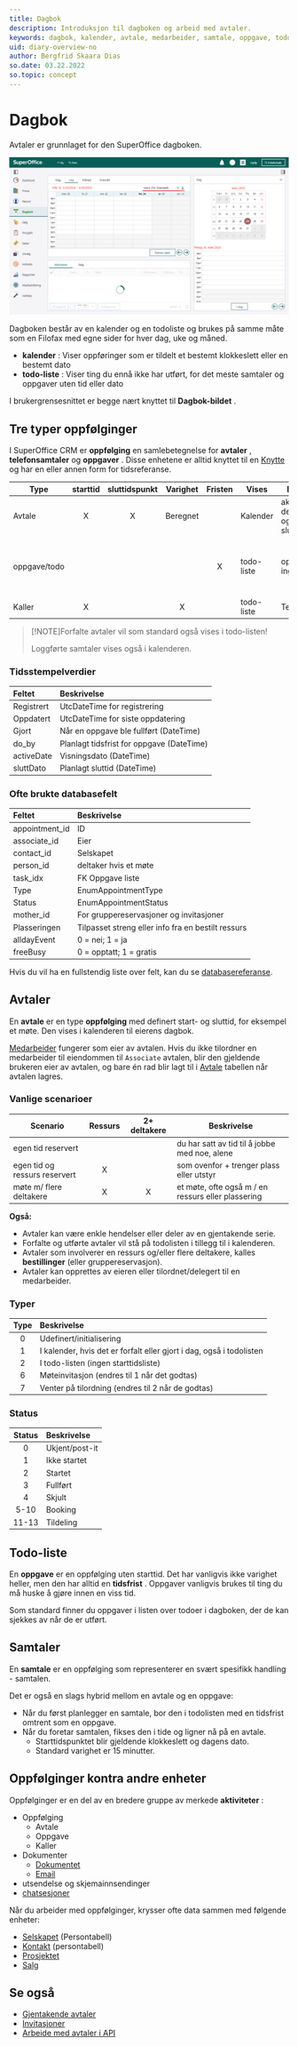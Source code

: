 ```yaml
---
title: Dagbok
description: Introduksjon til dagboken og arbeid med avtaler.
keywords: dagbok, kalender, avtale, medarbeider, samtale, oppgave, todo, oppfølging
uid: diary-overview-no
author: Bergfrid Skaara Dias
so.date: 03.22.2022
so.topic: concept
---
```


# Dagbok

Avtaler er grunnlaget for den SuperOffice dagboken.

![Dagbok skjermbilde][img1]

Dagboken består av en kalender og en todoliste og brukes på samme måte som en Filofax med egne sider for hver dag, uke og måned.

* **kalender** : Viser oppføringer som er tildelt et bestemt klokkeslett eller en bestemt dato
* **todo-liste** : Viser ting du ennå ikke har utført, for det meste samtaler og oppgaver uten tid eller dato

I brukergrensesnittet er begge nært knyttet til  **Dagbok-bildet** .

## Tre typer oppfølginger

I SuperOffice CRM  er **oppfølging** en samlebetegnelse for **avtaler** , **telefonsamtaler** og **oppgaver** . Disse enhetene er alltid knyttet til en [Knytte][9] og har en eller annen form for tidsreferanse.

| Type | starttid | sluttidspunkt | Varighet | Fristen | Vises | Beskrivelse | Eksempel |
|---|:-:|:-:|:-:|:-:|---|---|---|
| Avtale | X | X | Beregnet | | Kalender | aktivitet m/ definert start- og sluttidspunkt | Møter |
| oppgave/todo | | | | X | todo-liste | oppfølging m/ ingen starttid | påminnelse om ting som forfaller av et bestemt tidspunkt |
| Kaller | X | | X | | todo-liste | Telefonsamtale | |

> [!NOTE]Forfalte avtaler vil som standard også vises i todo-listen!
> >
> Loggførte samtaler vises også i kalenderen.

### Tidsstempelverdier

| Feltet | Beskrivelse |
|:---|:---|
| Registrert | UtcDateTime for registrering          |
| Oppdatert    | UtcDateTime for siste oppdatering           |
| Gjort       | Når en oppgave ble fullført (DateTime) |
| do_by      | Planlagt tidsfrist for oppgave (DateTime) |
| activeDate | Visningsdato (DateTime)              |
| sluttDato    | Planlagt sluttid (DateTime)   |

### Ofte brukte databasefelt

| Feltet | Beskrivelse |
|:---|:---|
| appointment_id | ID |
| associate_id   | Eier |
| contact_id     | Selskapet |
| person_id      | deltaker hvis et møte |
| task_idx       |FK Oppgave liste|
| Type           | EnumAppointmentType |
| Status         | EnumAppointmentStatus |
| mother_id      | For gruppereservasjoner og invitasjoner |
| Plasseringen       | Tilpasset streng eller info fra en bestilt ressurs |
| alldayEvent    | 0 = nei; 1 = ja  |
| freeBusy       | 0 = opptatt; 1 = gratis |

Hvis du vil ha en fullstendig liste over felt, kan du se [databasereferanse][4].

## Avtaler

En **avtale** er en type **oppfølging** med definert start- og sluttid, for eksempel et møte. Den vises i kalenderen til eierens dagbok.

[Medarbeider][9] fungerer som eier av avtalen. Hvis du ikke tilordner en medarbeider til eiendommen til `Associate` avtalen, blir den gjeldende brukeren eier av avtalen, og bare én rad blir lagt til i [Avtale][5] tabellen når avtalen lagres.

### Vanlige scenarioer

| Scenario | Ressurs | 2+ deltakere | Beskrivelse |
|---|:-:|:-:|---|
| egen tid reservert | | | du har satt av tid til å jobbe med noe, alene |
| egen tid og ressurs reservert   | X | | som ovenfor + trenger plass eller utstyr |
| møte m/ flere deltakere | X | X | et møte, ofte også m / en ressurs eller plassering  |

 **Også:** 

* Avtaler kan være enkle hendelser eller deler av en gjentakende serie.
* Forfalte og utførte avtaler vil stå på todolisten i tillegg til i kalenderen.
* Avtaler som involverer en ressurs og/eller flere deltakere, kalles **bestillinger** (eller gruppereservasjon).
* Avtaler kan opprettes av eieren eller tilordnet/delegert til en medarbeider.

### Typer

| Type | Beskrivelse |
|:----:|:--|
| 0 | Udefinert/initialisering |
| 1 | I kalender, hvis det er forfalt eller gjort i dag, også i todolisten |
| 2 | I todo-listen (ingen starttidsliste) |
| 6 | Møteinvitasjon (endres til 1 når det godtas) |
| 7 | Venter på tilordning (endres til 2 når de godtas) |

### Status

| Status | Beskrivelse |
|:-:|:--|
| 0 | Ukjent/post-it |
| 1 | Ikke startet |
| 2 | Startet |
| 3 | Fullført |
| 4 | Skjult |
| 5-10 | Booking |
| 11-13 | Tildeling |

## Todo-liste

En **oppgave** er en oppfølging uten starttid. Det har vanligvis ikke varighet heller, men den har alltid en **tidsfrist** .
Oppgaver vanligvis brukes til ting du må huske å gjøre innen en viss tid.

Som standard finner du oppgaver i listen over todoer i dagboken, der de kan sjekkes av når de er utført.

## Samtaler

En **samtale** er en oppfølging som representerer en svært spesifikk handling - samtalen.

Det er også en slags hybrid mellom en avtale og en oppgave:

* Når du først planlegger en samtale, bor den i todolisten med en tidsfrist omtrent som en oppgave.
* Når du foretar samtalen, fikses den i tide og ligner nå på en avtale.
  * Starttidspunktet blir gjeldende klokkeslett og dagens dato.
  * Standard varighet er 15 minutter.

## Oppfølginger kontra andre enheter

Oppfølginger er en del av en bredere gruppe av  merkede **aktiviteter** :

* Oppfølging
  * Avtale
  * Oppgave
  * Kaller
* Dokumenter
  * [Dokumentet][11]
  * [Email][10]
* utsendelse og skjemainnsendinger
* [chatsesjoner][12]

Når du arbeider med oppfølginger, krysser ofte data sammen med følgende enheter:

* [Selskapet][1] (Persontabell)
* [Kontakt][2] (persontabell)
* [Prosjektet][4]
* [Salg][3]

## Se også

* [Gjentakende avtaler][6]
* [Invitasjoner][7]
* [Arbeide med avtaler i API][8]

<!-- Referenced links -->
[1]: ../company/index.yml
[2]: ../contact/index.yml
[3]: ../sale/index.yml
[4]: ../project/index.yml
[5]: ../database/tables/appointment.md
[6]: recurring-appointments.md
[7]: invitations.md
[8]: howto/index.md
[9]: ../contact/associate.md
[10]: ../email/index.yml
[11]: ../document/index.yml
[12]: ../automation/chatbot/index.md

<!-- Referenced images -->
[img1]: media/diary-screen.png
